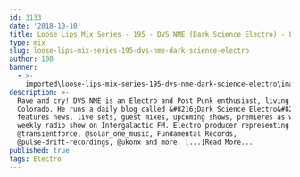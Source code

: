```yaml
---
id: 3133
date: '2018-10-10'
title: Loose Lips Mix Series - 195 - DVS NME (Dark Science Electro) - Loose Lips
type: mix
slug: loose-lips-mix-series-195-dvs-nme-dark-science-electro
author: 100
banner:
  - >-
    imported\loose-lips-mix-series-195-dvs-nme-dark-science-electro\image3133.jpeg
description: >-
  Rave and cry! DVS NME is an Electro and Post Punk enthusiast, living in
  Colorado. He runs a daily blog called &#8216;Dark Science Electro&#8217; which
  features news, live sets, guest mixes, upcoming shows, premieres as well as a
  weekly radio show on Intergalactic FM. Electro producer representing
  @transientforce, @solar_one_music, Fundamental Records,
  @pulse-drift-recordings, @ukonx and more. [...]Read More...
published: true
tags: Electro
---
```

